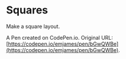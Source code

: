 # Squares

Make a square layout.


A Pen created on CodePen.io. Original URL: [https://codepen.io/emjames/pen/bGwQWBe](https://codepen.io/emjames/pen/bGwQWBe).


